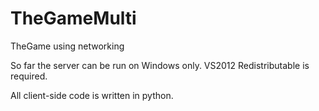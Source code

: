 TheGameMulti
============

TheGame using networking

So far the server can be run on Windows only. VS2012 Redistributable is required.

All client-side code is written in python.
